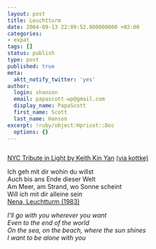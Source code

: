 ```yaml
---
layout: post
title: Leuchtturm
date: 2004-09-13 22:09:52.000000000 +02:00
categories:
- expat
tags: []
status: publish
type: post
published: true
meta:
  aktt_notify_twitter: 'yes'
author:
  login: shanson
  email: papascott-wp@gmail.com
  display_name: PapaScott
  first_name: Scott
  last_name: Hanson
excerpt: !ruby/object:Hpricot::Doc
  options: {}
---
```

<p><a href="http://www.overshadowed.com/mt/archives/000250.html"><img src="http://www.papascott.de/wordpress/wp-content/uploads/2004/09/leuchtturm.jpg" border="0" title="Link to full image" alt="" /> </a></p>
<p><a href="http://www.overshadowed.com/mt/archives/000250.html">NYC Tribute in Light by Keith Kin Yan</a> <a href="http://www.kottke.org/remainder/04/09/6477.html">(via kottke)</a></p>
<p>Ich geh mit dir wohin du willst<br />
Auch bis ans Ende dieser Welt<br />
Am Meer, am Strand, wo Sonne scheint<br />
Will ich mit dir alleine sein<br />
<a href="http://phobos.apple.com/WebObjects/MZStore.woa/wa/viewAlbum?playlistId=16259783&selectedItemId=16259810">Nena, Leuchtturm (1983)</a></p>
<p><em>I'll go with you wherever you want<br />
Even to the end of the world<br />
On the sea, on the beach, where the sun shines<br />
I want to be alone with you</em></p>
